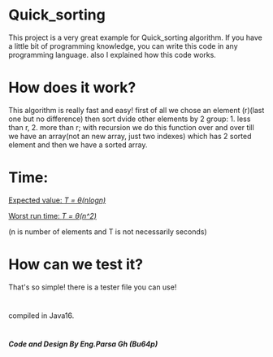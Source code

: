 # Quick_sorting
This project is a very great example for Quick_sorting algorithm. If you have a little bit of programming knowledge, you can write this code in any programming language. also I explained how this code works.
# How does it work?
This algorithm is really fast and easy!
first of all we chose an element (r)(last one but no difference) then sort dvide other elements by 2 group: 1. less than r, 2. more than r;
with recursion we do this function over and over till we have an array(not an new array, just two indexes) which has 2 sorted element and then we have a sorted array.

# Time:
<u><p>Expected value: <i>T = θ(nlogn) </p>
  <p>
  </i>Worst run time: <i> T = θ(n^2)
  </p></i></u>

(n is number of elements and T is not necessarily seconds)

# How can we test it?

That's so simple! there is a tester file you can use!

#  
 compiled in Java16.   
    
    
    

#
<b><i>Code and Design By Eng.Parsa Gh (Bu64p)</b></i>
